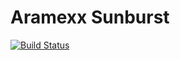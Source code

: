 # Aramexx Sunburst

[![Build Status](https://travis-ci.org/aramexxsunburst/aramexx-sunburst.svg?branch=master)](https://travis-ci.org/aramexxsunburst/aramexx-sunburst)


